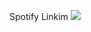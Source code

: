 
Spotify Linkim
<a href="https://open.spotify.com/user/31n54tw5xl3inuus4zqhlbz7ee5q">
  <img src="https://pbs.twimg.com/profile_images/881828645626576896/kTJdUF7D_400x400.jpg">
</a>
